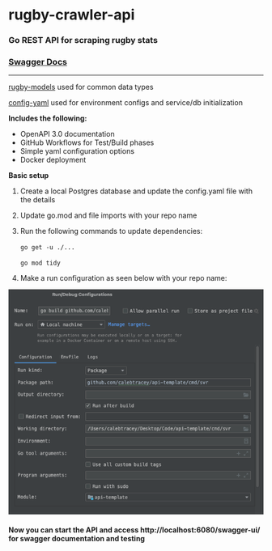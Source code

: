 # rugby-crawler-api

### Go REST API for scraping rugby stats
### [Swagger Docs](https://calebtracey.github.io/rugby-crawler-api/swagger-ui/)
---

[rugby-models](https://github.com/CalebTracey/rugby-models) used for common data types

[config-yaml](https://github.com/CalebTracey/config-yaml) used for environment configs and service/db initialization

**Includes the following:**
- OpenAPI 3.0 documentation
- GitHub Workflows for Test/Build phases
- Simple yaml configuration options
- Docker deployment

**Basic setup**
1. Create a local Postgres database and update the config.yaml file with the details
2. Update go.mod and file imports with your repo name
3. Run the following commands to update dependencies:

   `go get -u ./...`

    `go mod tidy`
4. Make a run configuration as seen below with your repo name:

![Run Config](./images/run-config.png)

#### Now you can start the API and access http://localhost:6080/swagger-ui/ for swagger documentation and testing
